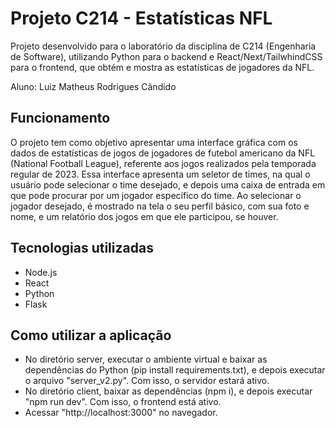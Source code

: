 # Projeto C214 - Estatísticas NFL

Projeto desenvolvido para o laboratório da disciplina de C214 (Engenharia de Software), utilizando Python para o backend e React/Next/TailwhindCSS para o frontend, que obtém e mostra as estatísticas de jogadores da NFL.

Aluno: Luiz Matheus Rodrigues Cândido

## Funcionamento  
O projeto tem como objetivo apresentar uma interface gráfica com os dados de estatísticas de jogos de jogadores de futebol americano da NFL (National Football League), referente aos jogos realizados pela temporada regular de 2023. Essa interface apresenta um seletor de times, na qual o usuário pode selecionar o time desejado, e depois uma caixa de entrada em que pode procurar por um jogador específico do time. Ao selecionar o jogador desejado, é mostrado na tela o seu perfil básico, com sua foto e nome, e um relatório dos jogos em que ele participou, se houver.

## Tecnologias utilizadas
- Node.js
- React
- Python
- Flask

## Como utilizar a aplicação
- No diretório server, executar o ambiente virtual e baixar as dependências do Python (pip install requirements.txt), e depois executar o arquivo "server_v2.py". Com isso, o servidor estará ativo.
- No diretório client, baixar as dependências (npm i), e depois executar "npm run dev". Com isso, o frontend está ativo.
- Acessar "http://localhost:3000" no navegador.
